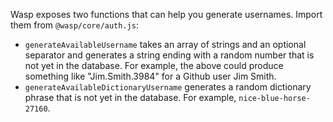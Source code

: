 Wasp exposes two functions that can help you generate usernames. Import them from `@wasp/core/auth.js`:

- `generateAvailableUsername` takes an array of strings and an optional separator and generates a string ending with a random number that is not yet in the database. For example, the above could produce something like "Jim.Smith.3984" for a Github user Jim Smith.
- `generateAvailableDictionaryUsername` generates a random dictionary phrase that is not yet in the database. For example, `nice-blue-horse-27160`.
